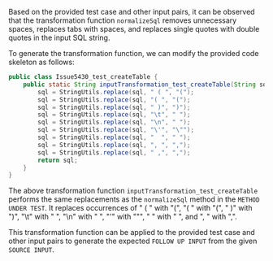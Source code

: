 Based on the provided test case and other input pairs, it can be observed that the transformation function `normalizeSql` removes unnecessary spaces, replaces tabs with spaces, and replaces single quotes with double quotes in the input SQL string.

To generate the transformation function, we can modify the provided code skeleton as follows:

```java
public class Issue5430_test_createTable {
    public static String inputTransformation_test_createTable(String sql)  {
        sql = StringUtils.replace(sql, " ( ", "(");
        sql = StringUtils.replace(sql, "( ", "(");
        sql = StringUtils.replace(sql, " )", ")");
        sql = StringUtils.replace(sql, "\t", " ");
        sql = StringUtils.replace(sql, "\n", " ");
        sql = StringUtils.replace(sql, "\'", "\"");
        sql = StringUtils.replace(sql, "  ", " ");
        sql = StringUtils.replace(sql, ", ", ",");
        sql = StringUtils.replace(sql, " ,", ",");
        return sql;
    }
}
```

The above transformation function `inputTransformation_test_createTable` performs the same replacements as the `normalizeSql` method in the `METHOD UNDER TEST`. It replaces occurrences of " ( " with "(", "( " with "(", " )" with ")", "\t" with " ", "\n" with " ", "\'" with "\"", "  " with " ", and ", " with ",".

This transformation function can be applied to the provided test case and other input pairs to generate the expected `FOLLOW UP INPUT` from the given `SOURCE INPUT`.